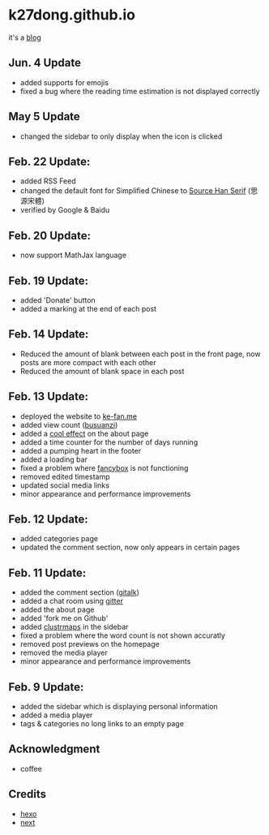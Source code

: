 # k27dong.github.io
it's a <a href="https://ke-fan.me">blog</a>

## Jun. 4 Update
- added supports for emojis
- fixed a bug where the reading time estimation is not displayed correctly

## May 5 Update
- changed the sidebar to only display when the icon is clicked

## Feb. 22 Update:
- added RSS Feed
- changed the default font for Simplified Chinese to <a href="https://source.typekit.com/source-han-serif/cn/">Source Han Serif</a> (思源宋體)
- verified by Google & Baidu

## Feb. 20 Update:
- now support MathJax language

## Feb. 19 Update:
- added 'Donate' button
- added a marking at the end of each post

## Feb. 14 Update:
- Reduced the amount of blank between each post in the front page, now posts are more compact with each other
- Reduced the amount of blank space in each post

## Feb. 13 Update:
- deployed the website to <a href="http://ke-fan.me">ke-fan.me</a>
- added view count (<a href="https://busuanzi.ibruce.info/">busuanzi</a>)
- added a <a href="https://github.com/hustcc/canvas-nest.js">cool effect</a> on the about page
- added a time counter for the number of days running
- added a pumping heart in the footer
- added a loading bar
- fixed a problem where <a href="https://github.com/theme-next/theme-next-fancybox3">fancybox</a> is not functioning
- removed edited timestamp
- updated social media links
- minor appearance and performance improvements

## Feb. 12 Update:
- added categories page
- updated the comment section, now only appears in certain pages

## Feb. 11 Update:
- added the comment section (<a href="https://github.com/gitalk/gitalk">gitalk</a>)
- added a chat room using <a href="https://gitter.im">gitter</a>
- added the about page
- added 'fork me on Github'
- added <a href="https://clustrmaps.com/">clustrmaps</a> in the sidebar
- fixed a problem where the word count is not shown accuratly
- removed post previews on the homepage
- removed the media player
- minor appearance and performance improvements

## Feb. 9 Update:
- added the sidebar which is displaying personal information
- added a media player
- tags & categories no long links to an empty page

## Acknowledgment
- coffee

## Credits
- <a href="https://hexo.io">hexo</a>
- <a href="https://theme-next.org">next</a>